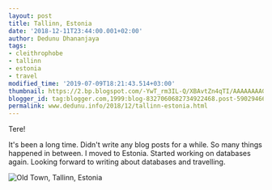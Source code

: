 ```yaml
---
layout: post
title: Tallinn, Estonia
date: '2018-12-11T23:44:00.001+02:00'
author: Dedunu Dhananjaya
tags:
- cleithrophobe
- tallinn
- estonia
- travel
modified_time: '2019-07-09T18:21:43.514+03:00'
thumbnail: https://2.bp.blogspot.com/-YwT_rm3IL-Q/XBAvtZn4qTI/AAAAAAAAGGs/tN4E49M3B_I3USUkvnYRtcWKPS-q4R8hACLcBGAs/s72-c/IMG_1356.jpg
blogger_id: tag:blogger.com,1999:blog-8327060682734922468.post-5902946616476479316
permalink: www.dedunu.info/2018/12/tallinn-estonia.html
---
```


Tere!

It's been a long time. Didn't write any blog posts for a while. So many things happened in between. I moved to Estonia. Started working on databases again. Looking forward to writing about databases and travelling.

![Old Town, Tallinn, Estonia](https://2.bp.blogspot.com/-YwT_rm3IL-Q/XBAvtZn4qTI/AAAAAAAAGGs/tN4E49M3B_I3USUkvnYRtcWKPS-q4R8hACLcBGAs/s320/IMG_1356.jpg)
